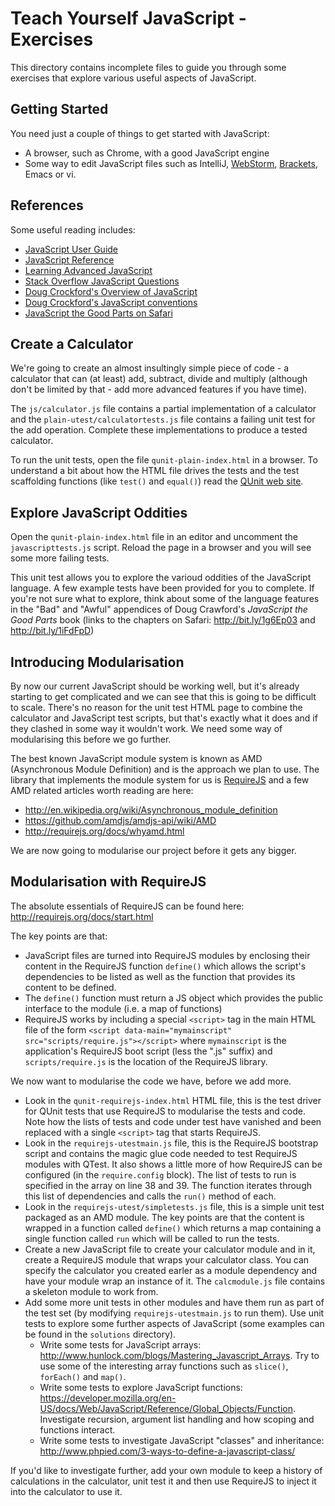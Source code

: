Teach Yourself JavaScript - Exercises
=====================================

This directory contains incomplete files to guide you through some exercises that explore various useful aspects of JavaScript.

Getting Started
---------------

You need just a couple of things to get started with JavaScript:

* A browser, such as Chrome, with a good JavaScript engine
* Some way to edit JavaScript files such as IntelliJ, [WebStorm](http://www.jetbrains.com/webstorm/),  [Brackets](http://brackets.io/), Emacs or vi.

References
----------

Some useful reading includes:

* [JavaScript User Guide](https://developer.mozilla.org/en-US/docs/Web/JavaScript/Guide)
* [JavaScript Reference](https://developer.mozilla.org/en-US/docs/Web/JavaScript/Reference)
* [Learning Advanced JavaScript](http://ejohn.org/apps/learn/)
* [Stack Overflow JavaScript Questions](http://stackoverflow.com/questions/tagged/javascript)
* [Doug Crockford's Overview of JavaScript](http://javascript.crockford.com/survey.html)
* [Doug Crockford's JavaScript conventions](http://javascript.crockford.com/code.html)
* [JavaScript the Good Parts on Safari](http://bit.ly/IptYIH)

Create a Calculator
-------------------

We're going to create an almost insultingly simple piece of code - a calculator that can (at least) add, subtract, divide and multiply (although don't be limited by that - add more advanced features if you have time).

The `js/calculator.js` file contains a partial implementation of a calculator and the `plain-utest/calculatortests.js` file contains a failing unit test for the add operation.  Complete these implementations to produce a tested calculator.

To run the unit tests, open the file `qunit-plain-index.html` in a browser.  To understand a bit about how the HTML file drives the tests and the test scaffolding functions (like `test()` and `equal()`) read the [QUnit web site](http://www.qunit.org).

Explore JavaScript Oddities
---------------------------

Open the `qunit-plain-index.html` file in an editor and uncomment the `javascripttests.js` script.  Reload the page in a browser and you will see some more failing tests.

This unit test allows you to explore the varioud oddities of the JavaScript language.  A few example tests have been provided for you to complete.  If you're not sure what to explore, think about some of the language features in the "Bad" and "Awful" appendices of Doug Crawford's _JavaScript the Good Parts_ book (links to the chapters on Safari: http://bit.ly/1g6Ep03 and http://bit.ly/1iFdFpD)

Introducing Modularisation
--------------------------

By now our current JavaScript should be working well, but it's already starting to get complicated and we can see that this is going to be difficult to scale.  There's no reason for the unit test HTML page to combine the calculator and JavaScript test scripts, but that's exactly what it does and if they clashed in some way it wouldn't work.  We need some way of modularising this before we go further.

The best known JavaScript module system is known as AMD (Asynchronous Module Definition) and is the approach we plan to use.  The library that implements the module system for us is [RequireJS](http://www.requirejs.org) and a few AMD related articles worth reading are here:

* http://en.wikipedia.org/wiki/Asynchronous_module_definition
* https://github.com/amdjs/amdjs-api/wiki/AMD
* http://requirejs.org/docs/whyamd.html

We are now going to modularise our project before it gets any bigger.

Modularisation with RequireJS
-----------------------------

The absolute essentials of RequireJS can be found here: http://requirejs.org/docs/start.html

The key points are that:

* JavaScript files are turned into RequireJS modules by enclosing their content in the RequireJS function `define()` which allows the script's dependencies to be listed as well as the function that provides its content to be defined.
* The `define()` function must return a JS object which provides the public interface to the module (i.e. a map of functions)
* RequireJS works by including a special `<script>` tag in the main HTML file of the form `<script data-main="mymainscript" src="scripts/require.js"></script>` where `mymainscript` is the application's RequireJS boot script (less the ".js" suffix) and `scripts/require.js` is the location of the RequireJS library.

We now want to modularise the code we have, before we add more.

* Look in the `qunit-requirejs-index.html` HTML file, this is the test driver for QUnit tests that use RequireJS to modularise the tests and code.  Note how the lists of tests and code under test have vanished and been replaced with a single `<script>` tag that starts RequireJS.
* Look in the `requirejs-utestmain.js` file, this is the RequireJS bootstrap script and contains the magic glue code needed to test RequireJS modules with QTest.  It also shows a little more of how RequireJS can be configured (in the `require.config` block).  The list of tests to run is specified in the array on line 38 and 39.  The function iterates through this list of dependencies and calls the `run()` method of each.
* Look in the `requirejs-utest/simpletests.js` file, this is a simple unit test packaged as an AMD module.  The key points are that the content is wrapped in a function called `define()` which returns a map containing a single function called `run` which will be called to run the tests.
* Create a new JavaScript file to create your calculator module and in it, create a RequireJS module that wraps your calculator class.  You can specify the calculator you created earler as a module dependency and have your module wrap an instance of it.  The `calcmodule.js` file contains a skeleton module to work from.
* Add some more unit tests in other modules and have them run as part of the test set (by modifying `requirejs-utestmain.js` to run them).  Use unit tests to explore some further aspects of JavaScript (some examples can be found in the `solutions` directory).
    * Write some tests for JavaScript arrays: http://www.hunlock.com/blogs/Mastering_Javascript_Arrays.  Try to use some of the interesting array functions such as `slice()`, `forEach()` and `map()`.
    * Write some tests to explore JavaScript functions: https://developer.mozilla.org/en-US/docs/Web/JavaScript/Reference/Global_Objects/Function.  Investigate recursion, argument list handling and how scoping and functions interact.
    * Write some tests to investigate JavaScript "classes" and inheritance: http://www.phpied.com/3-ways-to-define-a-javascript-class/

If you'd like to investigate further, add your own module to keep a history of calculations in the calculator, unit test it and then use RequireJS to inject it into the calculator to use it.

